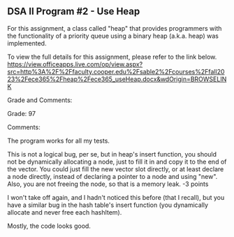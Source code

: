 ## DSA II Program #2 - Use Heap

For this assignment, a class called "heap" that provides programmers with the functionality of a priority queue using a binary heap (a.k.a. heap) was implemented.

To view the full details for this assignment, please refer to the link below. 
https://view.officeapps.live.com/op/view.aspx?src=http%3A%2F%2Ffaculty.cooper.edu%2Fsable2%2Fcourses%2Ffall2023%2Fece365%2Fheap%2Fece365_useHeap.docx&wdOrigin=BROWSELINK


Grade and Comments: 

Grade: 97

Comments:

The program works for all my tests.

This is not a logical bug, per se, but in heap's insert function, you should not be dynamically allocating a node, just to fill it in and copy it to the end of the vector. You could just fill the new vector slot directly, or at least declare a node directly, instead of declaring a pointer to a node and using "new". Also, you are not freeing the node, so that is a memory leak. -3 points

I won't take off again, and I hadn't noticed this before (that I recall), but you have a similar bug in the hash table's insert function (you dynamically allocate and never free each hashItem).

Mostly, the code looks good.
